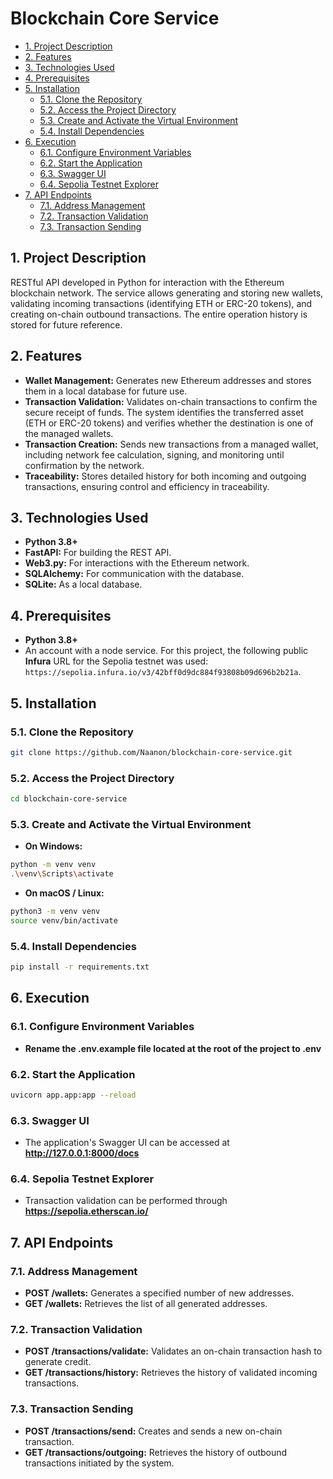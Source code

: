
# Blockchain Core Service

  - [1. Project Description](#1-project-description)
  - [2. Features](#2-features)
  - [3. Technologies Used](#3-technologies-used)
  - [4. Prerequisites](#4-prerequisites)
  - [5. Installation](#5-installation)
    - [5.1. Clone the Repository](#51-clone-the-repository)
    - [5.2. Access the Project Directory](#52-access-the-project-directory)
    - [5.3. Create and Activate the Virtual Environment](#53-create-and-activate-the-virtual-environment)
    - [5.4. Install Dependencies](#54-install-dependencies)
  - [6. Execution](#6-execution)
    - [6.1. Configure Environment Variables](#61-configure-environment-variables)
    - [6.2. Start the Application](#62-start-the-application)
    - [6.3. Swagger UI](#63-swagger-ui)
    - [6.4. Sepolia Testnet Explorer](#64-sepolia-testnet-explorer)
  - [7. API Endpoints](#7-api-endpoints)
    - [7.1. Address Management](#71-address-management)
    - [7.2. Transaction Validation](#72-transaction-validation)
    - [7.3. Transaction Sending](#73-transaction-sending)

## 1. Project Description
RESTful API developed in Python for interaction with the Ethereum blockchain network. The service allows generating and storing new wallets, validating incoming transactions (identifying ETH or ERC-20 tokens), and creating on-chain outbound transactions. The entire operation history is stored for future reference.

## 2. Features
* **Wallet Management:** Generates new Ethereum addresses and stores them in a local database for future use.
* **Transaction Validation:** Validates on-chain transactions to confirm the secure receipt of funds. The system identifies the transferred asset (ETH or ERC-20 tokens) and verifies whether the destination is one of the managed wallets.
* **Transaction Creation:** Sends new transactions from a managed wallet, including network fee calculation, signing, and monitoring until confirmation by the network.
* **Traceability:** Stores detailed history for both incoming and outgoing transactions, ensuring control and efficiency in traceability.

## 3. Technologies Used
* **Python 3.8+**
* **FastAPI:** For building the REST API.
* **Web3.py:** For interactions with the Ethereum network.
* **SQLAlchemy:** For communication with the database.
* **SQLite:** As a local database.

## 4. Prerequisites
* **Python 3.8+**
* An account with a node service. For this project, the following public **Infura** URL for the Sepolia testnet was used: `https://sepolia.infura.io/v3/42bff0d9dc884f93808b09d696b2b21a`.

## 5. Installation
### 5.1. Clone the Repository
```sh
git clone https://github.com/Naanon/blockchain-core-service.git
```

### 5.2. Access the Project Directory
```sh
cd blockchain-core-service
```

### 5.3. Create and Activate the Virtual Environment
* **On Windows:**

```sh
python -m venv venv
.\venv\Scripts\activate
```

* **On macOS / Linux:**
```sh
python3 -m venv venv
source venv/bin/activate
```

### 5.4. Install Dependencies
```sh
pip install -r requirements.txt
```

## 6. Execution
### 6.1. Configure Environment Variables
* **Rename the .env.example file located at the root of the project to .env**

### 6.2. Start the Application
```sh
uvicorn app.app:app --reload
```

### 6.3. Swagger UI
* The application's Swagger UI can be accessed at **http://127.0.0.1:8000/docs**

### 6.4. Sepolia Testnet Explorer
* Transaction validation can be performed through **https://sepolia.etherscan.io/**

## 7. API Endpoints
### 7.1. Address Management
* **POST /wallets:** Generates a specified number of new addresses.
* **GET /wallets:** Retrieves the list of all generated addresses.

### 7.2. Transaction Validation
* **POST /transactions/validate:** Validates an on-chain transaction hash to generate credit.
* **GET /transactions/history:** Retrieves the history of validated incoming transactions.

### 7.3. Transaction Sending
* **POST /transactions/send:** Creates and sends a new on-chain transaction.
* **GET /transactions/outgoing:** Retrieves the history of outbound transactions initiated by the system.

